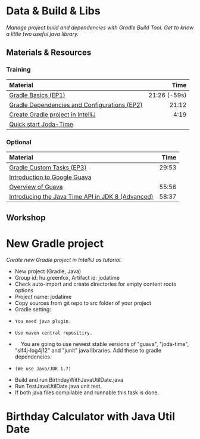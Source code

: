 # Data & Build & Libs
*Manage project build and dependencies with Gradle Build Tool. Get to know a little two useful java library.*

## Materials & Resources

### Training
| Material | Time |
|:-------- |-----:|
|[Gradle Basics (EP1)](https://www.youtube.com/watch?v=vxKN2VSqTMg&t=595s)|21:26 (-59s)|
|[Gradle Dependencies and Configurations (EP2)](https://www.youtube.com/watch?v=7alCuE7cNVQ)|21:12|
|[Create Gradle project in IntelliJ](https://www.youtube.com/watch?v=3Euo6xzCwY4)|4:19|
|[Quick start Joda-Time](http://www.joda.org/joda-time/quickstart.html)||


### Optional
| Material | Time |
|:-------- |-----:|
|[Gradle Custom Tasks (EP3)](https://www.youtube.com/watch?v=g56O_HeefBE)|29:53|
|[Introduction to Google Guava](http://zetcode.com/articles/guava/)||
|[Overview of Guava](https://www.youtube.com/watch?v=MFEJll-wU7Q)|55:56|
|[Introducing the Java Time API in JDK 8 (Advanced)](https://www.youtube.com/watch?v=CtD9B9TU_cY)|58:37|
      
## Workshop

# New Gradle project
*Create new Gradle project in IntelliJ as tutorial.*
- New project (Gradle, Java)
- Group id: hu.greenfox, Artifact id: jodatime
- Check auto-import and create directories for empty content roots options
- Project name: jodatime
- Copy sources from git repo to src folder of your project
- Gradle setting:
-     You need java plugin.
-     Use maven central repositiry.
-     You are going to use newest stable versions of "guava", "joda-time", "slf4j-log4j12" and "junit" java libraries. Add these to gradle dependencies.
-     (We use Java/JDK 1.7)
- Build and run BirthdayWithJavaUtilDate.java
- Run TestJavaUtilDate.java unit test.
- If both java files compilable and runnable this task is done.

# Birthday Calculator with Java Util Date
